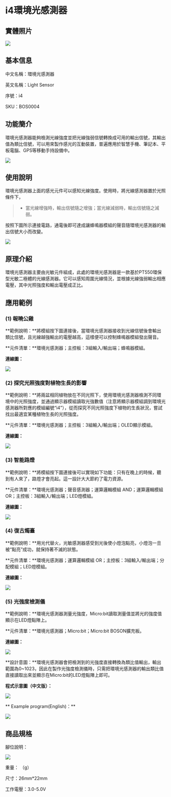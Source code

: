 # i4環境光感測器

## 實體照片

![](../.gitbook/assets/boson-huan-jing-guang-chuan-gan-qi-shi-wu-tu-pian.jpg)

## 基本信息

中文名稱：環境光感測器

英文名稱：Light Sensor

序號：i4

SKU：BOS0004

## 功能簡介

環境光感測器能夠檢測光線強度並把光線強弱信號轉換成可用的輸出信號，其輸出值為類比信號，可以用來製作感光的互動裝置，普遍應用於智慧手機、筆記本、平板電腦、GPS等移動手持設備中。

![](../.gitbook/assets/boson-huan-jing-guang-chuan-gan-qi-mo-kuai-jian-jie.png)

## 使用說明

環境光感測器上面的感光元件可以感知光線強度。使用時，將光線感測器置於光照條件下，

> * 當光線增強時，輸出信號隨之增強；當光線減弱時，輸出信號隨之減弱。

按照下圖所示連接電路，通電後即可達成讓蜂鳴器模組的聲音隨環境光感測器的輸出信號大小而改變。

![](../.gitbook/assets/boson-huan-jing-guang-chuan-gan-qi-shi-yong-shuo-ming.png)

## 原理介紹

環境光感測器主要由光敏元件組成，此處的環境光感測器是一款基於PT550環保型光敏二極體的光線感測器。它可以感知周圍光線情況，並根據光線強弱輸出相應電壓，其中光照強度和輸出電壓成正比。

## 應用範例

### \(1\) 報曉公雞

**範例說明：**將模組按下圖連接後，當環境光感測器接收到光線信號後會輸出類比信號，且光線越強輸出的電壓越高，這樣便可以控制蜂鳴器模組發出聲音。

**元件清單：**環境光感測器；主控板：3組輸入/輸出端；蜂鳴器模組。

**連線圖：**

![](../.gitbook/assets/boson-huan-jing-guang-chuan-gan-qi-ying-yong-yang-li-1-lian-xian-tu.png)

### \(2\) 探究光照強度對植物生長的影響

**範例說明：**將兩盆相同植物放在不同光照下，使用環境光感測器檢測不同環境中的光照強度，並通過顯示器模組讀取光強數值（注意將顯示器模組調到環境光感測器所對應的模組編號“i4”），從而探究不同光照強度下植物的生長狀況，嘗試找出最適宜某種植物生長的光照強度。

**元件清單：**環境光感測器；主控板：3組輸入/輸出端；OLED顯示模組。

**連線圖：**

![](../.gitbook/assets/boson-huan-jing-guang-chuan-gan-qi-ying-yong-yang-li-2-lian-xian-tu.png)

### \(3\) 智能路燈

**範例說明：**將模組按下圖連接後可以實現如下功能：只有在晚上的時候，聽到有人來了，路燈才會亮起。這一設計大大節約了電力資源。

**元件清單：**環境光感測器；聲音感測器；運算邏輯模組 AND；運算邏輯模組 OR；主控板：3組輸入/輸出端；LED燈模組。

**連線圖：**

![](../.gitbook/assets/boson-huan-jing-guang-chuan-gan-qi-ying-yong-yang-li-3-lian-xian-tu.png)

### \(4\) 復古燭臺

**範例說明：**用光代替火，光敏感測器感受到光後使小燈泡點亮，小燈泡一旦被“點亮”成功，就保持著不滅的狀態。

**元件清單：**環境光感測器；運算邏輯模組 OR；主控板：3組輸入/輸出端；分配模組；LED燈模組。

**連線圖：**

![](../.gitbook/assets/boson-huan-jing-guang-chuan-gan-qi-ying-yong-yang-li-4-lian-xian-tu.png)

### \(5\) 光強度檢測儀

**範例說明：**環境光感測器測量光強度，Micro:bit讀取測量值並將光的強度值顯示在LED燈點陣上。

**元件清單：**環境光感測器；Micro:bit；Micro:bit BOSON擴充板。

**連線圖：**

![](../.gitbook/assets/boson-huan-jing-guang-chuan-gan-qi-ying-yong-yang-li-5-lian-xian-tu.png)

**設計意圖：**環境光感測器會把檢測到的光強度直接轉換為類比值輸出，輸出範圍為0~1023，因此在製作光強度檢測儀時，只需把環境光感測器的輸出類比值直接讀取出來並顯示在Micro:bit的LED燈點陣上即可。

**程式示意圖（中文版）：**

![](../.gitbook/assets/boson-huan-jing-guang-chuan-gan-qi-ying-yong-yang-li-5-cheng-xu-shi-yi-tu-zhong-wen-ban.png)

** Example program(English)：**

![](../.gitbook/assets/boson-huan-jing-guang-chuan-gan-qi-ying-yong-yang-li-5-cheng-xu-shi-yi-tu-ying-wen-ban.png)

## 商品規格

腳位說明：

![](../.gitbook/assets/boson-huan-jing-guang-chuan-gan-qi-yin-jiao-shuo-ming.png)

重量： （g）

尺寸：26mm\*22mm

工作電壓：3.0-5.0V


